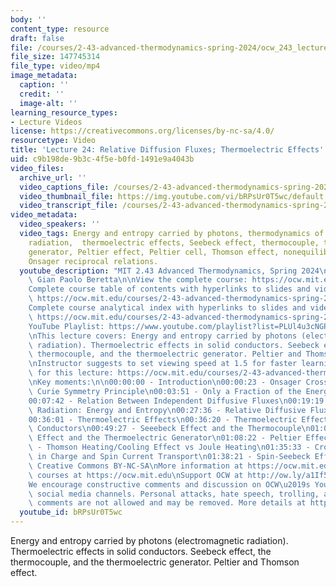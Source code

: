 ```yaml
---
body: ''
content_type: resource
draft: false
file: /courses/2-43-advanced-thermodynamics-spring-2024/ocw_243_lecture24_2024may07_360p_16_9.mp4
file_size: 147745314
file_type: video/mp4
image_metadata:
  caption: ''
  credit: ''
  image-alt: ''
learning_resource_types:
- Lecture Videos
license: https://creativecommons.org/licenses/by-nc-sa/4.0/
resourcetype: Video
title: 'Lecture 24: Relative Diffusion Fluxes; Thermoelectric Effects'
uid: c9b198de-9b3c-4f5e-b0fd-1491e9a4043b
video_files:
  archive_url: ''
  video_captions_file: /courses/2-43-advanced-thermodynamics-spring-2024/1syN10pRunInItHiBHl2-6hllrKoMhiVb_transcript.webvtt
  video_thumbnail_file: https://img.youtube.com/vi/bRPsUr0T5wc/default.jpg
  video_transcript_file: /courses/2-43-advanced-thermodynamics-spring-2024/1syN10pRunInItHiBHl2-6hllrKoMhiVb_transcript.pdf
video_metadata:
  video_speakers: ''
  video_tags: Energy and entropy carried by photons, thermodynamics of electromagnetic
    radiation,  thermoelectric effects, Seebeck effect, thermocouple, thermoelectric
    generator, Peltier effect, Peltier cell, Thomson effect, nonequilibrium thermodynamics,
    Onsager reciprocal relations.
  youtube_description: "MIT 2.43 Advanced Thermodynamics, Spring 2024\nInstructor:\
    \ Gian Paolo Beretta\n\nView the complete course: https://ocw.mit.edu/courses/2-43-advanced-thermodynamics-spring-2024/\n\
    Complete course table of contents with hyperlinks to slides and video timestamps:\
    \ https://ocw.mit.edu/courses/2-43-advanced-thermodynamics-spring-2024/resources/mit2_43_s24_toc_slides_pdf/\n\
    Complete course analytical index with hyperlinks to slides and video timestamps:\
    \ https://ocw.mit.edu/courses/2-43-advanced-thermodynamics-spring-2024/resources/mit2_43_s24_index_slides_pdf/\n\
    YouTube Playlist: https://www.youtube.com/playlist?list=PLUl4u3cNGP6309d0oJDiVo1CvxUQXJ2il\n\
    \nThis lecture covers: Energy and entropy carried by photons (electromagnetic\
    \ radiation). Thermoelectric effects in solid conductors. Seebeck effect, the\
    \ thermocouple, and the thermoelectric generator. Peltier and Thomson effect.\n\
    \nInstructor suggests to set viewing speed at 1.5 for faster learning.\n\nSlides\
    \ for this lecture: https://ocw.mit.edu/courses/2-43-advanced-thermodynamics-spring-2024/resources/mit2_43_s24_lec24_pdf/\n\
    \nKey moments:\n\n00:00:00 - Introduction\n00:00:23 - Onsager Cross Effects and\
    \ Curie Symmetry Principle\n00:03:51 - Only a Fraction of the Energy Flux is Heat\n\
    00:07:42 - Relation Between Independent Diffusive Fluxes\n00:19:19 - Electromagnetic\
    \ Radiation: Energy and Entropy\n00:27:36 - Relative Diffusive Fluxes and Forces\n\
    00:36:01 - Thermoelectric Effects\n00:36:20 - Thermoelectric Effects in Solid\
    \ Conductors\n00:49:27 - Seeebeck Effect and the Thermocouple\n01:02:28 - Seebeck\
    \ Effect and the Thermoelectric Generator\n01:08:22 - Peltier Effect\n01:25:31\
    \ - Thomson Heating/Cooling Effect vs Joule Heating\n01:35:33 - Cross Effects\
    \ in Charge and Spin Current Transport\n01:38:21 - Spin-Seebeck Effect\n\nLicense:\
    \ Creative Commons BY-NC-SA\nMore information at https://ocw.mit.edu/terms\nMore\
    \ courses at https://ocw.mit.edu\nSupport OCW at http://ow.ly/a1If50zVRlQ\n\n\
    We encourage constructive comments and discussion on OCW\u2019s YouTube and other\
    \ social media channels. Personal attacks, hate speech, trolling, and inappropriate\
    \ comments are not allowed and may be removed. More details at https://ocw.mit.edu/comments."
  youtube_id: bRPsUr0T5wc
---
```

Energy and entropy carried by photons (electromagnetic radiation). Thermoelectric effects in solid conductors. Seebeck effect, the thermocouple, and the thermoelectric generator. Peltier and Thomson effect.